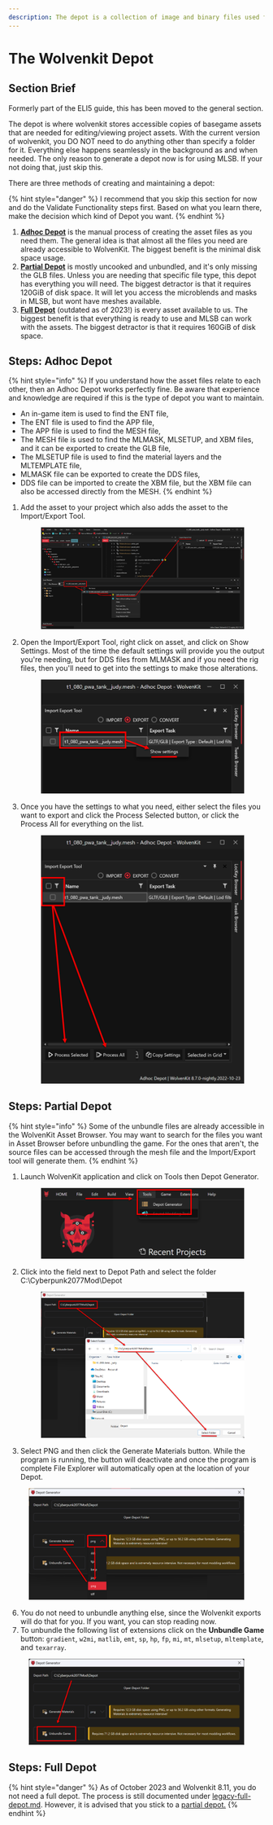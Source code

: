 ```yaml
---
description: The depot is a collection of image and binary files used for modding the game
---
```


# The Wolvenkit Depot

## Section Brief

Formerly part of the ELI5 guide, this has been moved to the general section.

The depot is where wolvenkit stores accessible copies of basegame assets that are needed for editing/viewing project assets. With the current version of wolvenkit, you DO NOT need to do anything other than specify a folder for it. Everything else happens seamlessly in the background as and when needed. The only reason to generate a depot now is for using MLSB. If your not doing that, just skip this.



There are three methods of creating and maintaining a depot:

{% hint style="danger" %}
I recommend that you skip this section for now and do the Validate Functionality steps first. Based on what you learn there, make the decision which kind of Depot you want.
{% endhint %}

1. [**Adhoc Depot**](./#steps-adhoc-depot) is the manual process of creating the asset files as you need them. The general idea is that almost all the files you need are already accessible to WolvenKit. The biggest benefit is the minimal disk space usage.&#x20;
2. [**Partial Depot**](./#steps-partial-depot) is mostly uncooked and unbundled, and it's only missing the GLB files. Unless you are needing that specific file type, this depot has everything you will need.  The biggest detractor is that it requires 120GiB of disk space. It will let you access the microblends and masks in MLSB, but wont have meshes available.
3. [**Full Depot**](./#steps-full-depot) (outdated as of 2023!) is every asset available to us. The biggest benefit is that everything is ready to use and MLSB can work with the assets. The biggest detractor is that it requires 160GiB of disk space.

## Steps: Adhoc Depot

{% hint style="info" %}
If you understand how the asset files relate to each other, then an Adhoc Depot works perfectly fine. Be aware that experience and knowledge are required if this is the type of depot you want to maintain.

* An in-game item is used to find the ENT file,
* The ENT file is used to find the APP file,
* The APP file is used to find the MESH file,&#x20;
* The MESH file is used to find the MLMASK, MLSETUP, and XBM files, and it can be exported to create the GLB file,
* The MLSETUP file is used to find the material layers and the MLTEMPLATE file,
* MLMASK file can be exported to create the DDS files,
* DDS file can be imported to create the XBM file, but the XBM file can also be accessed directly from the MESH.
{% endhint %}

1.  Add the asset to your project which also adds the asset to the Import/Export Tool.

    <figure><img src="../../../.gitbook/assets/ELI5_GetStart_Depot_Adhoc_S01.png" alt=""><figcaption></figcaption></figure>
2.  Open the Import/Export Tool, right click on asset, and click on Show Settings. Most of the time the default settings will provide you the output you're needing, but for DDS files from MLMASK and if you need the rig files, then you'll need to get into the settings to make those alterations.

    <figure><img src="../../../.gitbook/assets/ELI5_GetStart_Depot_Adhoc_S02.png" alt=""><figcaption></figcaption></figure>
3.  Once you have the settings to what you need, either select the files you want to export and click the Process Selected button, or click the Process All for everything on the list.

    <figure><img src="../../../.gitbook/assets/ELI5_GetStart_Depot_Adhoc_S03.png" alt=""><figcaption></figcaption></figure>

## Steps: Partial Depot

{% hint style="info" %}
Some of the unbundle files are already accessible in the WolvenKit Asset Browser. You may want to search for the files you want in Asset Browser before unbundling the game. For the ones that aren't, the source files can be accessed through the mesh file and the Import/Export tool will generate them.
{% endhint %}

1.  Launch WolvenKit application and click on Tools then Depot Generator.

    <figure><img src="../../../.gitbook/assets/ELI5_GetStart_Depot_Partial_S01.png" alt=""><figcaption></figcaption></figure>
2.  Click into the field next to Depot Path and select the folder C:\Cyberpunk2077Mod\Depot

    <figure><img src="../../../.gitbook/assets/ELI5_GetStart_Depot_Partial_S02.png" alt=""><figcaption></figcaption></figure>
3. Select PNG and then click the Generate Materials button. While the program is running, the button will deactivate and once the program is complete File Explorer will automatically open at the location of your Depot.

<figure><img src="../../../.gitbook/assets/ELI5_GetStart_Depot_Partial_S04.png" alt=""><figcaption></figcaption></figure>

6. You do not need to unbundle anything else, since the Wolvenkit exports will do that for you. If you want, you can stop reading now.
7. To unbundle the following list of extensions click on the **Unbundle Game** button: `gradient`, `w2mi`, `matlib`, `emt`, `sp`, `hp`, `fp`, `mi`, `mt`, `mlsetup`, `mltemplate`, and `texarray`.&#x20;

<figure><img src="../../../.gitbook/assets/ELI5_GetStart_Depot_Partial_S05.png" alt=""><figcaption></figcaption></figure>

## Steps: Full Depot

{% hint style="danger" %}
As of October 2023 and Wolvenkit 8.11, you do not need a full depot. The process is still documented under [legacy-full-depot.md](legacy-full-depot.md "mention"). However, it is advised that you stick to a [partial depot.](./#steps-partial-depot)
{% endhint %}
